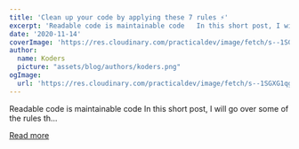 ```yaml
---
title: 'Clean up your code by applying these 7 rules ⚡️'
excerpt: 'Readable code is maintainable code   In this short post, I will go over some of the rules th...'
date: '2020-11-14'
coverImage: 'https://res.cloudinary.com/practicaldev/image/fetch/s--1SGXG1qg--/c_imagga_scale,f_auto,fl_progressive,h_420,q_auto,w_1000/https://dev-to-uploads.s3.amazonaws.com/i/14g5ole74hpzzneuak7o.jpg'
author:
  name: Koders
  picture: "assets/blog/authors/koders.png"
ogImage:
  url: 'https://res.cloudinary.com/practicaldev/image/fetch/s--1SGXG1qg--/c_imagga_scale,f_auto,fl_progressive,h_420,q_auto,w_1000/https://dev-to-uploads.s3.amazonaws.com/i/14g5ole74hpzzneuak7o.jpg'
---
```


Readable code is maintainable code   In this short post, I will go over some of the rules th...

[Read more](https://dev.to/joachimzeelmaekers/clean-up-your-code-by-applying-these-7-rules-35ee)
